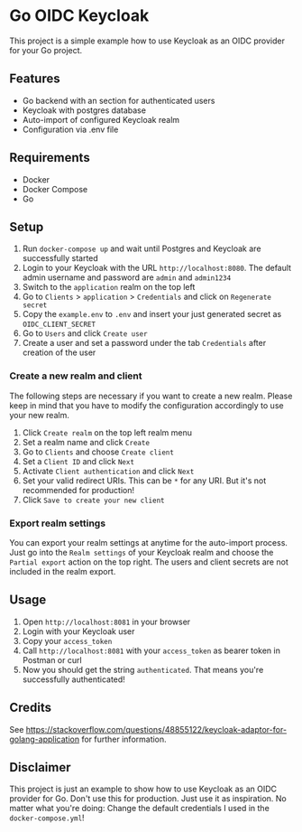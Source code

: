 # Go OIDC Keycloak

This project is a simple example how to use Keycloak as an OIDC provider for your Go project.

## Features

- Go backend with an section for authenticated users
- Keycloak with postgres database
- Auto-import of configured Keycloak realm
- Configuration via .env file

## Requirements

- Docker
- Docker Compose
- Go

## Setup

1. Run `docker-compose up` and wait until Postgres and Keycloak are successfully started
2. Login to your Keycloak with the URL `http://localhost:8080`. The default admin username and password are `admin` and `admin1234`
3. Switch to the `application` realm on the top left
4. Go to `Clients` > `application` > `Credentials` and click on `Regenerate secret`
5. Copy the `example.env` to `.env` and insert your just generated secret as `OIDC_CLIENT_SECRET`
6. Go to `Users` and click `Create user`
7. Create a user and set a password under the tab `Credentials` after creation of the user

### Create a new realm and client

The following steps are necessary if you want to create a new realm. Please keep in mind that you have to modify the configuration accordingly to use your new realm.

1. Click `Create realm` on the top left realm menu
2. Set a realm name and click `Create`
3. Go to `Clients` and choose `Create client`
4. Set a `Client ID` and click `Next`
5. Activate `Client authentication` and click `Next`
6. Set your valid redirect URIs. This can be `*` for any URI. But it's not recommended for production!
7. Click `Save to create your new client`

### Export realm settings

You can export your realm settings at anytime for the auto-import process. Just go into the `Realm settings` of your Keycloak realm and choose the `Partial export` action on the top right. The users and client secrets are not included in the realm export.

## Usage

1. Open `http://localhost:8081` in your browser
2. Login with your Keycloak user
3. Copy your `access_token`
4. Call `http://localhost:8081` with your `access_token` as bearer token in Postman or curl
5. Now you should get the string `authenticated`. That means you're successfully authenticated! 

## Credits

See https://stackoverflow.com/questions/48855122/keycloak-adaptor-for-golang-application for further information.

## Disclaimer

This project is just an example to show how to use Keycloak as an OIDC provider for Go. Don't use this for production. Just use it as inspiration. No matter what you're doing: Change the default credentials I used in the `docker-compose.yml`!